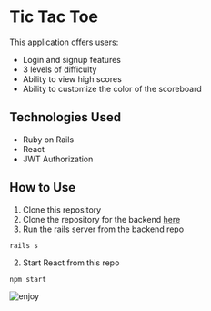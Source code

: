 # Tic Tac Toe

This application offers users:
* Login and signup features
* 3 levels of difficulty
* Ability to view high scores
* Ability to customize the color of the scoreboard

## Technologies Used
* Ruby on Rails
* React
* JWT Authorization

## How to Use
1. Clone this repository
2. Clone the repository for the backend [here](https://github.com/danasevcik/fifteen-backend)
3. Run the rails server from the backend repo
```
rails s
```
2. Start React from this repo
```
npm start
```

![enjoy](https://media.giphy.com/media/frS04FR3YHcqaHliEZ/giphy.gif)
